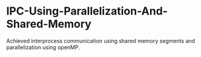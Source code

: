 # IPC-Using-Parallelization-And-Shared-Memory
Achieved interprocess communication using shared memory segments and parallelization using openMP.

